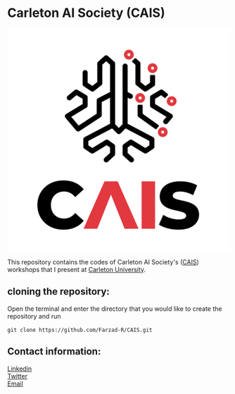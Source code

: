 # Carleton AI Society (CAIS)
![CAIS](logo/CAIS.png)

This repository contains the codes of Carleton AI Society's ([CAIS](https://carletonai.com/)) workshops that I present at [Carleton University](https://carleton.ca/).

## cloning the repository:
Open the terminal and enter the directory that you would like to create the repository and run

```
git clone https://github.com/Farzad-R/CAIS.git
```

## Contact information:
[Linkedin](https://www.linkedin.com/in/farzad-roozitalab-173066152/)</br>
[Twitter](https://twitter.com/Farzad_rzt)</br>
[Email](farzadroozitalab@cmail.carleton.ca)
